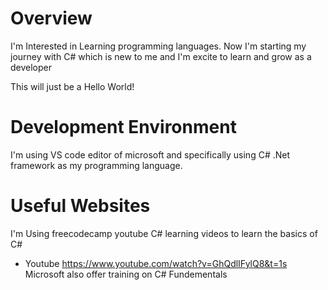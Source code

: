 # Overview

I'm Interested in Learning programming languages. Now I'm starting my journey with C# which is new to me and I'm excite to learn and grow as a developer

This will just be a Hello World!

# Development Environment

I'm using VS code editor of microsoft and specifically using C# .Net framework as my programming language.

# Useful Websites
I'm Using freecodecamp youtube C# learning videos to learn the basics of C#
* Youtube https://www.youtube.com/watch?v=GhQdlIFylQ8&t=1s
Microsoft also offer training on C# Fundementals 
